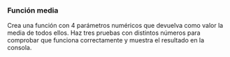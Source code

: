 ### Función media
Crea una función con 4 parámetros numéricos que devuelva como valor la media de todos ellos. Haz tres pruebas con distintos números para comprobar que funciona correctamente y muestra el resultado en la consola.